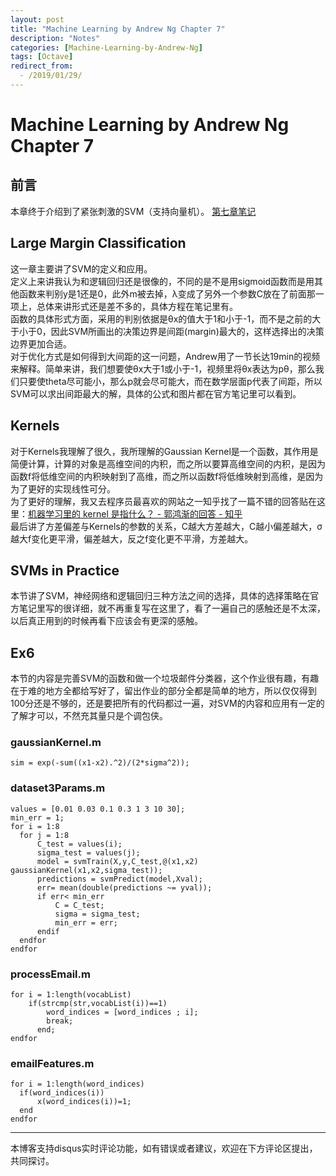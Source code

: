 ```yaml
---
layout: post
title: "Machine Learning by Andrew Ng Chapter 7"
description: "Notes"
categories: [Machine-Learning-by-Andrew-Ng]
tags: [Octave]
redirect_from:
  - /2019/01/29/
---
```

# Machine Learning by Andrew Ng Chapter 7
 
## 前言  

本章终于介绍到了紧张刺激的SVM（支持向量机）。
[第七章笔记](https://www.coursera.org/learn/machine-learning/resources/Es9Qo)  

## Large Margin Classification  

这一章主要讲了SVM的定义和应用。  
定义上来讲我认为和逻辑回归还是很像的，不同的是不是用sigmoid函数而是用其他函数来判别y是1还是0，此外m被去掉，λ变成了另外一个参数C放在了前面那一项上，总体来讲形式还是差不多的，具体方程在笔记里有。  
函数的具体形式方面，采用的判别依据是θx的值大于1和小于-1，而不是之前的大于小于0，因此SVM所画出的决策边界是间距(margin)最大的，这样选择出的决策边界更加合适。  
对于优化方式是如何得到大间距的这一问题，Andrew用了一节长达19min的视频来解释。简单来讲，我们想要使θx大于1或小于-1，视频里将θx表达为pθ，那么我们只要使theta尽可能小，那么p就会尽可能大，而在数学层面p代表了间距，所以SVM可以求出间距最大的解，具体的公式和图片都在官方笔记里可以看到。  

## Kernels  

对于Kernels我理解了很久，我所理解的Gaussian Kernel是一个函数，其作用是简便计算，计算的对象是高维空间的内积，而之所以要算高维空间的内积，是因为函数f将低维空间的内积映射到了高维，而之所以函数f将低维映射到高维，是因为为了更好的实现线性可分。  
为了更好的理解，我又去程序员最喜欢的网站之一知乎找了一篇不错的回答贴在这里：[机器学习里的 kernel 是指什么？ - 郭鸿渐的回答 - 知乎](https://www.zhihu.com/question/30371867/answer/73428260)  
最后讲了方差偏差与Kernels的参数的关系，C越大方差越大，C越小偏差越大，σ越大f变化更平滑，偏差越大，反之f变化更不平滑，方差越大。  

## SVMs in Practice  

本节讲了SVM，神经网络和逻辑回归三种方法之间的选择，具体的选择策略在官方笔记里写的很详细，就不再重复写在这里了，看了一遍自己的感触还是不太深，以后真正用到的时候再看下应该会有更深的感触。  

## Ex6  

本节的内容是完善SVM的函数和做一个垃圾邮件分类器，这个作业很有趣，有趣在于难的地方全都给写好了，留出作业的部分全都是简单的地方，所以仅仅得到100分还是不够的，还是要把所有的代码都过一遍，对SVM的内容和应用有一定的了解才可以，不然充其量只是个调包侠。  

### gaussianKernel.m  

	sim = exp(-sum((x1-x2).^2)/(2*sigma^2));  
	
### dataset3Params.m  

	values = [0.01 0.03 0.1 0.3 1 3 10 30];
	min_err = 1;
	for i = 1:8
	  for j = 1:8
		  C_test = values(i);
		  sigma_test = values(j);
		  model = svmTrain(X,y,C_test,@(x1,x2) gaussianKernel(x1,x2,sigma_test));
		  predictions = svmPredict(model,Xval);
		  err= mean(double(predictions ~= yval));
		  if err< min_err
			  C = C_test;
			  sigma = sigma_test;
			  min_err = err;
		  endif
	  endfor
	endfor

### processEmail.m  

    for i = 1:length(vocabList)
        if(strcmp(str,vocabList(i))==1)
            word_indices = [word_indices ; i];
            break;
          end;
    endfor  
	
### emailFeatures.m  

	for i = 1:length(word_indices)
	  if(word_indices(i))
		  x(word_indices(i))=1;
	  end
	endfor

---
本博客支持disqus实时评论功能，如有错误或者建议，欢迎在下方评论区提出，共同探讨。
